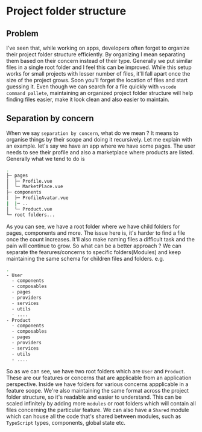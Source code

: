 # Project folder structure


## Problem
I've seen that, while working on apps, developers often forget to organize their project folder structure efficiently. By organizing I mean separating them based on their concern instead of their type. Generally we put similar files in a single root folder and I feel this can be improved. While this setup works for small projects with lesser number of files, it'll fall apart once the size of the project grows. Soon you'll forget the location of files and start guessing it. Even though we can search for a file quickly with `vscode command pallete`, maintaining an organized project folder structure will help finding files easier, make it look clean and also easier to maintain. 

## Separation by concern

When we say `separation by concern`, what do we mean ? It means to organise things by their scope and doing it recursively. Let me explain with an example. let's say we have an app where we have some pages. The user needs to see their profile and also a marketplace where products are listed. Generally what we tend to do is 
```bash
.
├─ pages
│  ├─ Profile.vue
│  └─ MarketPlace.vue
├─ components
│  ├─ ProfileAvatar.vue
|  |─ ..
│  └─ Product.vue
└─ root folders...
```
As you can see, we have a root folder where we have child folders for pages, components and more. The issue here is, it's harder to find a file once the count increases. It'll also make naming files a difficult task and the pain will continue to grow. So what can be a better approach ? We can separate the fearures/concerns to specific folders(Modules) and keep maintaining the same schema for children files and folders. e.g.

```bash
.
- User
  - components
  - composables
  - pages
  - providers
  - services
  - utils
  - ....
- Product
  - components
  - composables
  - pages
  - providers
  - services
  - utils
  - ....
```
So as we can see, we have two root folders which are `User` and `Product`. These are our features or concerns that are applicable from an application perspective. Inside we have folders for various concerns appplicable in a feature scope. We're also maintaining the same format across the project folder structure, so it's readable and easier to understand. This can be scaled infinitely by adding more `modules` or root folders which will contain all files concerning the particular feature. We can also have a `Shared` module which can house all the code that's shared between modules, such as `TypeScript` types, components, global state etc. 